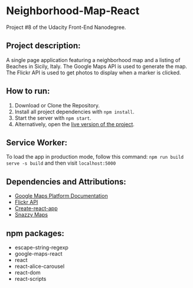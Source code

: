 # Neighborhood-Map-React
Project #8 of the Udacity Front-End Nanodegree.

## Project description:
A single page application featuring a neighborhood map and a listing of Beaches in Sicily, Italy. The Google Maps API is used to generate the map. The Flickr API is used to get photos to display when a marker is clicked.

## How to run:
1. Download or Clone the Repository.
2. Install all project dependencies with `npm install`.
3. Start the server with `npm start`.
4. Alternatively, open the [live version of the project](https://vkk675ojy.codesandbox.io/).

## Service Worker:
To load the app in production mode, follow this command: `npm run build` `serve -s build` and then visit `localhost:5000`


## Dependencies and Attributions:
- [Google Maps Platform Documentation](https://developers.google.com/maps/documentation/)
- [Flickr API](https://www.flickr.com/services/developer/api/)
- [Create-react-app](https://github.com/facebook/create-react-app)
- [Snazzy Maps](https://snazzymaps.com/)

## npm packages:
- escape-string-regexp
- google-maps-react
- react
- react-alice-carousel
- react-dom
- react-scripts
